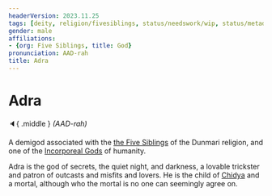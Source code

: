 ```yaml
---
headerVersion: 2023.11.25
tags: [deity, religion/fivesiblings, status/needswork/wip, status/metadata/image]
gender: male
affiliations:
- {org: Five Siblings, title: God}
pronunciation: AAD-rah
title: Adra
---
```

# Adra
:speaker:{ .middle } *(AAD-rah)*  

A demigod associated with the [the Five Siblings](<../../../religions/five-siblings/five-siblings.md>) of the Dunmari religion, and one of the [Incorporeal Gods](<../incorporeal-gods.md>) of humanity. 

Adra is the god of secrets, the quiet night, and darkness, a lovable trickster and patron of outcasts and misfits and lovers. He is the child of [Chidya](<./chidya.md>) and a mortal, although who the mortal is no one can seemingly agree on. 

